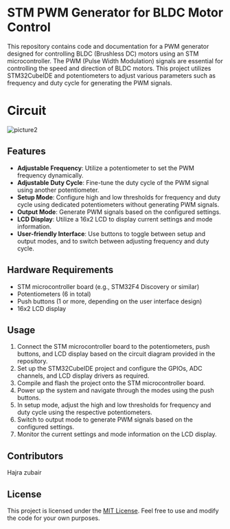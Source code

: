 
# STM PWM Generator for BLDC Motor Control

This repository contains code and documentation for a PWM generator designed for controlling BLDC (Brushless DC) motors using an STM microcontroller. The PWM (Pulse Width Modulation) signals are essential for controlling the speed and direction of BLDC motors. This project utilizes STM32CubeIDE and potentiometers to adjust various parameters such as frequency and duty cycle for generating the PWM signals.

# Circuit
![picture2](https://github.com/azmanbakhtiar/fyp-project/assets/145319590/c22f3616-b5c3-4be1-b812-c78c7ac2fed0)

## Features

- **Adjustable Frequency**: Utilize a potentiometer to set the PWM frequency dynamically.
- **Adjustable Duty Cycle**: Fine-tune the duty cycle of the PWM signal using another potentiometer.
- **Setup Mode**: Configure high and low thresholds for frequency and duty cycle using dedicated potentiometers without generating PWM signals.
- **Output Mode**: Generate PWM signals based on the configured settings.
- **LCD Display**: Utilize a 16x2 LCD to display current settings and mode information.
- **User-friendly Interface**: Use buttons to toggle between setup and output modes, and to switch between adjusting frequency and duty cycle.

## Hardware Requirements

- STM microcontroller board (e.g., STM32F4 Discovery or similar)
- Potentiometers (6 in total)
- Push buttons (1 or more, depending on the user interface design)
- 16x2 LCD display

## Usage

1. Connect the STM microcontroller board to the potentiometers, push buttons, and LCD display based on the circuit diagram provided in the repository.
2. Set up the STM32CubeIDE project and configure the GPIOs, ADC channels, and LCD display drivers as required.
3. Compile and flash the project onto the STM microcontroller board.
4. Power up the system and navigate through the modes using the push buttons.
5. In setup mode, adjust the high and low thresholds for frequency and duty cycle using the respective potentiometers.
6. Switch to output mode to generate PWM signals based on the configured settings.
7. Monitor the current settings and mode information on the LCD display.

## Contributors

Hajra zubair

## License

This project is licensed under the [MIT License](LICENSE). Feel free to use and modify the code for your own purposes.

